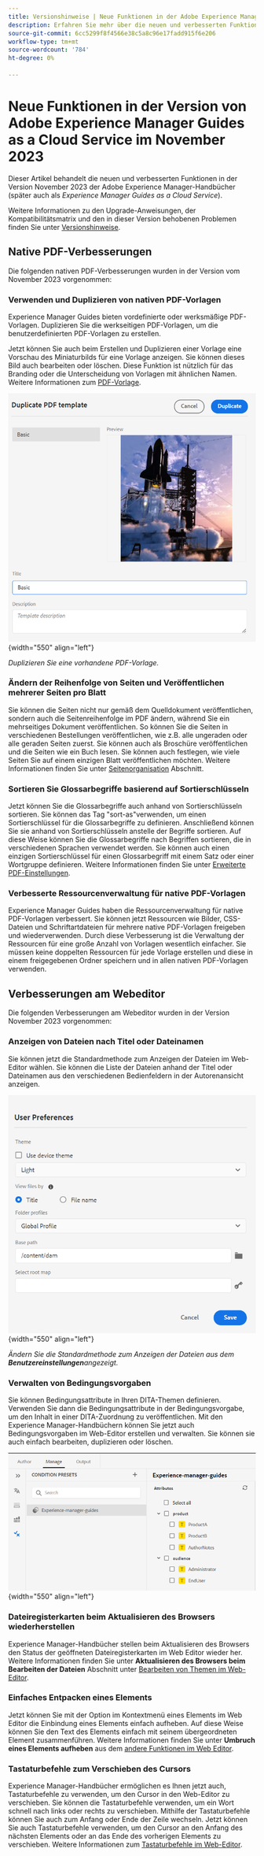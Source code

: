 ```yaml
---
title: Versionshinweise | Neue Funktionen in der Adobe Experience Manager-Anleitung, Version November 2023
description: Erfahren Sie mehr über die neuen und verbesserten Funktionen in der Version von Adobe Experience Manager Guides as a Cloud Service im November 2023.
source-git-commit: 6cc5299f8f4566e38c5a8c96e17fadd915f6e206
workflow-type: tm+mt
source-wordcount: '784'
ht-degree: 0%

---
```


# Neue Funktionen in der Version von Adobe Experience Manager Guides as a Cloud Service im November 2023

Dieser Artikel behandelt die neuen und verbesserten Funktionen in der Version November 2023 der Adobe Experience Manager-Handbücher (später auch als *Experience Manager Guides as a Cloud Service*).

Weitere Informationen zu den Upgrade-Anweisungen, der Kompatibilitätsmatrix und den in dieser Version behobenen Problemen finden Sie unter [Versionshinweise](release-notes-2023.11.0.md).

## Native PDF-Verbesserungen

Die folgenden nativen PDF-Verbesserungen wurden in der Version vom November 2023 vorgenommen:

### Verwenden und Duplizieren von nativen PDF-Vorlagen

Experience Manager Guides bieten vordefinierte oder werksmäßige PDF-Vorlagen. Duplizieren Sie die werkseitigen PDF-Vorlagen, um die benutzerdefinierten PDF-Vorlagen zu erstellen.

Jetzt können Sie auch beim Erstellen und Duplizieren einer Vorlage eine Vorschau des Miniaturbilds für eine Vorlage anzeigen. Sie können dieses Bild auch bearbeiten oder löschen. Diese Funktion ist nützlich für das Branding oder die Unterscheidung von Vorlagen mit ähnlichen Namen.
Weitere Informationen zum [PDF-Vorlage](../native-pdf/pdf-template.md).

![Dialogfeld &quot;PDF-Vorlage duplizieren&quot;](assets/duplicate-template.png){width="550" align="left"}

*Duplizieren Sie eine vorhandene PDF-Vorlage.*


### Ändern der Reihenfolge von Seiten und Veröffentlichen mehrerer Seiten pro Blatt

Sie können die Seiten nicht nur gemäß dem Quelldokument veröffentlichen, sondern auch die Seitenreihenfolge im PDF ändern, während Sie ein mehrseitiges Dokument veröffentlichen.  So können Sie die Seiten in verschiedenen Bestellungen veröffentlichen, wie z.B. alle ungeraden oder alle geraden Seiten zuerst. Sie können auch als Broschüre veröffentlichen und die Seiten wie ein Buch lesen. Sie können auch festlegen, wie viele Seiten Sie auf einem einzigen Blatt veröffentlichen möchten. Weitere Informationen finden Sie unter [Seitenorganisation](../native-pdf/components-pdf-template.md#page-organization) Abschnitt.

### Sortieren Sie Glossarbegriffe basierend auf Sortierschlüsseln

Jetzt können Sie die Glossarbegriffe auch anhand von Sortierschlüsseln sortieren. Sie können das Tag &quot;sort-as&quot;verwenden, um einen Sortierschlüssel für die Glossarbegriffe zu definieren. Anschließend können Sie sie anhand von Sortierschlüsseln anstelle der Begriffe sortieren. Auf diese Weise können Sie die Glossarbegriffe nach Begriffen sortieren, die in verschiedenen Sprachen verwendet werden. Sie können auch einen einzigen Sortierschlüssel für einen Glossarbegriff mit einem Satz oder einer Wortgruppe definieren.
Weitere Informationen finden Sie unter [Erweiterte PDF-Einstellungen](../native-pdf/components-pdf-template.md#advanced-pdf-settings).


### Verbesserte Ressourcenverwaltung für native PDF-Vorlagen

Experience Manager Guides haben die Ressourcenverwaltung für native PDF-Vorlagen verbessert. Sie können jetzt Ressourcen wie Bilder, CSS-Dateien und Schriftartdateien für mehrere native PDF-Vorlagen freigeben und wiederverwenden. Durch diese Verbesserung ist die Verwaltung der Ressourcen für eine große Anzahl von Vorlagen wesentlich einfacher. Sie müssen keine doppelten Ressourcen für jede Vorlage erstellen und diese in einem freigegebenen Ordner speichern und in allen nativen PDF-Vorlagen verwenden.

## Verbesserungen am Webeditor

Die folgenden Verbesserungen am Webeditor wurden in der Version November 2023 vorgenommen:


### Anzeigen von Dateien nach Titel oder Dateinamen

Sie können jetzt die Standardmethode zum Anzeigen der Dateien im Web-Editor wählen. Sie können die Liste der Dateien anhand der Titel oder Dateinamen aus den verschiedenen Bedienfeldern in der Autorenansicht anzeigen.

![Dialogfeld &quot;Benutzereinstellungen&quot;](assets/user-preferences-2311.png){width="550" align="left"}

*Ändern Sie die Standardmethode zum Anzeigen der Dateien aus dem **Benutzereinstellungen**angezeigt.*


### Verwalten von Bedingungsvorgaben

Sie können Bedingungsattribute in Ihren DITA-Themen definieren. Verwenden Sie dann die Bedingungsattribute in der Bedingungsvorgabe, um den Inhalt in einer DITA-Zuordnung zu veröffentlichen. Mit den Experience Manager-Handbüchern können Sie jetzt auch Bedingungsvorgaben im Web-Editor erstellen und verwalten. Sie können sie auch einfach bearbeiten, duplizieren oder löschen.

![Bedingungsvorgaben auf der Registerkarte &quot;Verwalten&quot;des Web-Editors ](assets/web-editor-manage-condition-presets.png){width="550" align="left"}

### Dateiregisterkarten beim Aktualisieren des Browsers wiederherstellen

Experience Manager-Handbücher stellen beim Aktualisieren des Browsers den Status der geöffneten Dateiregisterkarten im Web Editor wieder her. Weitere Informationen finden Sie unter **Aktualisieren des Browsers beim Bearbeiten der Dateien** Abschnitt unter [Bearbeiten von Themen im Web-Editor](../user-guide/web-editor-edit-topics.md).

### Einfaches Entpacken eines Elements

Jetzt können Sie mit der Option im Kontextmenü eines Elements im Web Editor die Einbindung eines Elements einfach aufheben. Auf diese Weise können Sie den Text des Elements einfach mit seinem übergeordneten Element zusammenführen.
Weitere Informationen finden Sie unter **Umbruch eines Elements aufheben** aus dem [andere Funktionen im Web Editor](../user-guide/web-editor-other-features.md).

### Tastaturbefehle zum Verschieben des Cursors

Experience Manager-Handbücher ermöglichen es Ihnen jetzt auch, Tastaturbefehle zu verwenden, um den Cursor in den Web-Editor zu verschieben. Sie können die Tastaturbefehle verwenden, um ein Wort schnell nach links oder rechts zu verschieben. Mithilfe der Tastaturbefehle können Sie auch zum Anfang oder Ende der Zeile wechseln.
Jetzt können Sie auch Tastaturbefehle verwenden, um den Cursor an den Anfang des nächsten Elements oder an das Ende des vorherigen Elements zu verschieben.
Weitere Informationen zum [Tastaturbefehle im Web-Editor](../user-guide/web-editor-keyboard-shortcuts.md).

